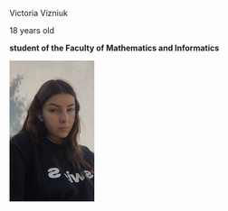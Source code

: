 Victoria Vizniuk 

18 years old 

**student of the Faculty of Mathematics and Informatics** 

![Photo](https://github.com/vikavizniuk/frontend_course/blob/main/image.jpg)
